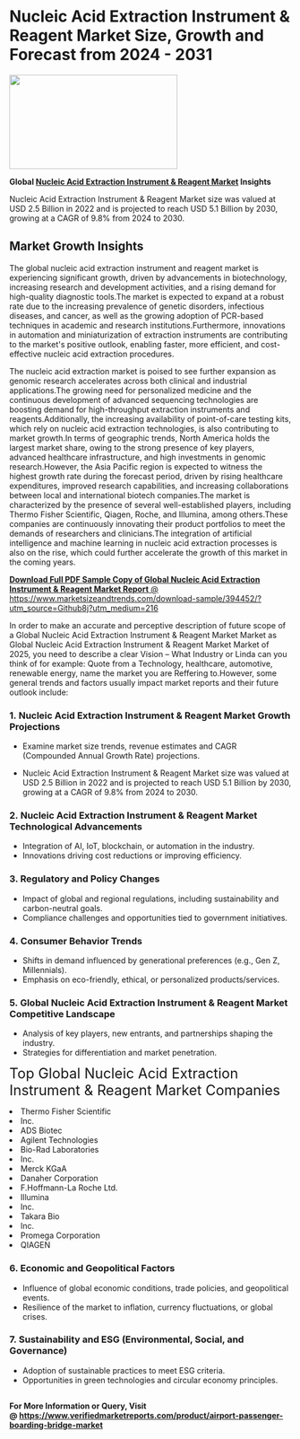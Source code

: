 <H1>Nucleic Acid Extraction Instrument & Reagent Market Size, Growth and Forecast from 2024 - 2031</H1><img class="aligncenter size-medium wp-image-584254" src="https://thirdeyenews.in/wp-content/uploads/2024/09/Global-Market-Research-300x168.jpeg" alt="" width="300" height="168" /><p><strong>Global&nbsp;<a href="https://www.marketsizeandtrends.com/download-sample/394452/?utm_source=Github8j?utm_medium=216">Nucleic Acid Extraction Instrument & Reagent Market</a> Insights</strong></p><p>Nucleic Acid Extraction Instrument & Reagent Market size was valued at USD 2.5 Billion in 2022 and is projected to reach USD 5.1 Billion by 2030, growing at a CAGR of 9.8% from 2024 to 2030.</p><p><h2>Market Growth Insights</h2> <p>The global nucleic acid extraction instrument and reagent market is experiencing significant growth, driven by advancements in biotechnology, increasing research and development activities, and a rising demand for high-quality diagnostic tools.The market is expected to expand at a robust rate due to the increasing prevalence of genetic disorders, infectious diseases, and cancer, as well as the growing adoption of PCR-based techniques in academic and research institutions.Furthermore, innovations in automation and miniaturization of extraction instruments are contributing to the market's positive outlook, enabling faster, more efficient, and cost-effective nucleic acid extraction procedures.</p> <p><a href="download-sample-link"></a></p> <p>The nucleic acid extraction market is poised to see further expansion as genomic research accelerates across both clinical and industrial applications.The growing need for personalized medicine and the continuous development of advanced sequencing technologies are boosting demand for high-throughput extraction instruments and reagents.Additionally, the increasing availability of point-of-care testing kits, which rely on nucleic acid extraction technologies, is also contributing to market growth.In terms of geographic trends, North America holds the largest market share, owing to the strong presence of key players, advanced healthcare infrastructure, and high investments in genomic research.However, the Asia Pacific region is expected to witness the highest growth rate during the forecast period, driven by rising healthcare expenditures, improved research capabilities, and increasing collaborations between local and international biotech companies.The market is characterized by the presence of several well-established players, including Thermo Fisher Scientific, Qiagen, Roche, and Illumina, among others.These companies are continuously innovating their product portfolios to meet the demands of researchers and clinicians.The integration of artificial intelligence and machine learning in nucleic acid extraction processes is also on the rise, which could further accelerate the growth of this market in the coming years.</p> <p><a href="get-more-link"></p><p><span class=""><strong>Download Full PDF Sample Copy of Global Nucleic Acid Extraction Instrument & Reagent Market Report</strong> @ <a href="https://www.marketsizeandtrends.com/download-sample/394452/?utm_source=Github8j?utm_medium=216" target="_blank">https://www.marketsizeandtrends.com/download-sample/394452/?utm_source=Github8j?utm_medium=216</a></span></p><p>In order to make an accurate and perceptive description of future scope of a Global&nbsp;Nucleic Acid Extraction Instrument & Reagent Market Market as Global&nbsp;Nucleic Acid Extraction Instrument & Reagent Market Market of 2025, you need to describe a clear Vision &ndash; What Industry or Linda can you think of for example: Quote from a Technology, healthcare, automotive, renewable energy, name the market you are Reffering to.However, some general trends and factors usually impact market reports and their future outlook include:</p><h3>1.&nbsp;<strong>Nucleic Acid Extraction Instrument & Reagent Market Growth Projections</strong></h3><ul><li>Examine market size trends, revenue estimates and CAGR (Compounded Annual Growth Rate) projections.</li><li><p>Nucleic Acid Extraction Instrument & Reagent Market size was valued at USD 2.5 Billion in 2022 and is projected to reach USD 5.1 Billion by 2030, growing at a CAGR of 9.8% from 2024 to 2030.</p></li></ul><h3>2.&nbsp;<strong>Nucleic Acid Extraction Instrument & Reagent Market Technological Advancements</strong></h3><ul><li>Integration of AI, IoT, blockchain, or automation in the industry.</li><li>Innovations driving cost reductions or improving efficiency.</li></ul><h3>3.&nbsp;<strong>Regulatory and Policy Changes</strong></h3><ul><li>Impact of global and regional regulations, including sustainability and carbon-neutral goals.</li><li>Compliance challenges and opportunities tied to government initiatives.</li></ul><h3>4.&nbsp;<strong>Consumer Behavior Trends</strong></h3><ul><li>Shifts in demand influenced by generational preferences (e.g., Gen Z, Millennials).</li><li>Emphasis on eco-friendly, ethical, or personalized products/services.</li></ul><h3>5.&nbsp;<strong>Global Nucleic Acid Extraction Instrument & Reagent Market Competitive Landscape</strong></h3><ul><li>Analysis of key players, new entrants, and partnerships shaping the industry.</li><li>Strategies for differentiation and market penetration.</li></ul><p data-pm-slice="1 1 []"><span style="color: inherit; font-family: inherit; font-size: 25px;">Top Global Nucleic Acid Extraction Instrument & Reagent Market Companies</span></p><div class="" data-test-id=""><p><li>Thermo Fisher Scientific</li><li> Inc.</li><li> ADS Biotec</li><li> Agilent Technologies</li><li> Bio-Rad Laboratories</li><li> Inc.</li><li> Merck KGaA</li><li> Danaher Corporation</li><li> F.Hoffmann-La Roche Ltd.</li><li> Illumina</li><li> Inc.</li><li> Takara Bio</li><li> Inc.</li><li> Promega Corporation</li><li> QIAGEN</li></p></div><h3>6.&nbsp;<strong>Economic and Geopolitical Factors</strong></h3><ul><li>Influence of global economic conditions, trade policies, and geopolitical events.</li><li>Resilience of the market to inflation, currency fluctuations, or global crises.</li></ul><h3>7.&nbsp;<strong>Sustainability and ESG (Environmental, Social, and Governance)</strong></h3><ul><li>Adoption of sustainable practices to meet ESG criteria.</li><li>Opportunities in green technologies and circular economy principles.</li></ul><h2><strong style="font-size: 14px;">For More Information or Query, Visit @&nbsp;</strong><a style="background-color: #ffffff; font-size: 14px;" href="https://www.marketsizeandtrends.com/report/nucleic-acid-extraction-instrument-reagent-market/" target="_blank">https://www.verifiedmarketreports.com/product/airport-passenger-boarding-bridge-market</a></h2>